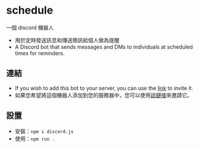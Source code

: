 <!--
 * @author: shane
 * @Date: 2023-05-26 07:43:01
 * @LastEditTime: 2023-05-26 07:43:46
 * @FilePath: \timepost\README.md
-->

# schedule

一個 discord 機器人

- 用於定時發送訊息和傳送簡訊給個人做為提醒
- A Discord bot that sends messages and DMs to individuals at scheduled times for reminders.

## 連結

- If you wish to add this bot to your server, you can use the [link](https://discord.com/api/oauth2/authorize?client_id=1095111745309253694&permissions=207872&scope=bot%20applications.commands) to invite it.
- 如果您希望將這個機器人添加到您的服務器中，您可以使用[該鏈接](https://discord.com/api/oauth2/authorize?client_id=1095111745309253694&permissions=207872&scope=bot%20applications.commands)來邀請它。

## 設置

- 安裝：`npm i discord.js`
- 使用：`npm run .`
